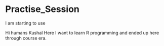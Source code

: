 # Practise_Session
I am starting to use 

Hi humans
Kushal Here
I want to learn R programming and ended up here through course era.
